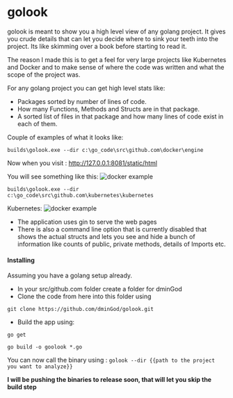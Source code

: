 # golook

golook is meant to show you a high level view of any golang project. It gives you crude details that can let you decide
where to sink your teeth into the project. Its like skimming over a book before starting to read it.

The reason I made this is to get a feel for very large projects like Kubernetes and Docker and to make sense of where the
code was written and what the scope of the project was.  

For any golang project you can get high level stats like:
- Packages sorted by number of lines of code.
- How many Functions, Methods and Structs are in that package.
- A sorted list of files in that package and how many lines of code exist in each of them.


Couple of examples of what it looks like:


`builds\golook.exe --dir c:\go_code\src\github.com\docker\engine`

Now when you visit : http://127.0.0.1:8081/static/html   

You will see something like this: 
![docker example](https://raw.githubusercontent.com/dminGod/golook/static/example.jpg)



`builds\golook.exe --dir c:\go_code\src\github.com\kubernetes\kubernetes`

Kubernetes:
![docker example](https://raw.githubusercontent.com/dminGod/golook/static/example_kube.jpg)



- The application uses gin to serve the web pages
- There is also a command line option that is currently disabled that shows the actual structs and lets you see and hide a bunch of information like counts of public, private methods, details of Imports etc.

        
#### Installing

Assuming you have a golang setup already.

- In your src/github.com folder create a folder for dminGod
- Clone the code from here into this folder using 

`git clone https://github.com/dminGod/golook.git`
  
- Build the app using: 

`go get`

`go build -o goolook *.go`

You can now call the binary using :
`golook --dir {{path to the project you want to analyze}}`



**I will be pushing the binaries to release soon, that will let you skip the build step**  